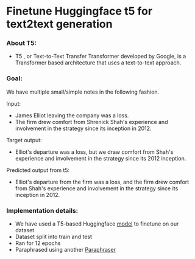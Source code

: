 # Finetune Huggingface t5 for text2text generation

### About T5: ###
- T5 , or Text-to-Text Transfer Transformer developed by Google, is a Transformer based architecture that uses a text-to-text approach.


### Goal: ### 
We have multiple small/simple notes in the following fashion.

Input:
- James Elliot leaving the company was a loss.
- The firm drew comfort from Shrenick Shah's experience and involvement in the strategy since its inception in 2012.

Target output:
- Elliot's departure was a loss, but we draw comfort from Shah's experience and involvement in the strategy since its 2012 inception. 

Predicted output from t5:
- Elliot's departure from the firm was a loss, and the firm drew comfort from Shah's experience and involvement in the strategy since its inception in 2012. 

 ### Implementation details: ###

- We have used a T5-based Huggingface [model](https://huggingface.co/JulesBelveze/t5-small-headline-generator) to finetune on our dataset
- Dataset split into train and test
- Ran for 12 epochs
- Paraphrased using another [Paraphraser](https://huggingface.co/ramsrigouthamg/t5_sentence_paraphraser)

